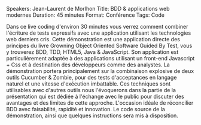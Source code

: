 Speakers: Jean-Laurent de Morlhon
Title: BDD &amp; applications web modernes
Duration: 45 minutes
Format: Conférence
Tags: Code

Dans ce live coding d'environ 30 minutes vous verrez comment combiner l'écriture de tests expressifs avec une application utilisant les technologies web derniers cris.
Cette démonstration est une application directe des principes du livre Growning Object Oriented Software Guided By Test, vous y trouverez BDD, TDD, HTML5, Java & JavaScript. Son application est particulièrement adaptée à des applications utilisant un front-end Javascript + Css et à destination des développeurs comme des analystes.
La démonstration portera principalement sur la combinaison explosive de deux outils Cucumber & Zombie, pour des tests d'acceptances en langage naturel et une vitesse d'exécution imbattable. Ces techniques sont utilisables avec d'autres outils nous l'évoquerons dans la partie de la présentation qui est dédiée à l'échange avec le public pour discuter des avantages et des limites de cette approche.
L'occasion idéale de réconcilier BDD avec faisabilité, rapidité et innovation. Le code source de la démonstration, ainsi que quelques instructions sera mis à disposition.
